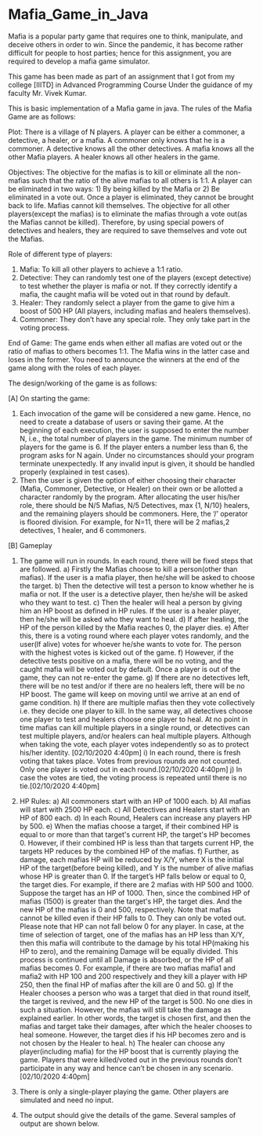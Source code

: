 # Mafia_Game_in_Java

  Mafia is a popular party game that requires one to think, manipulate, and deceive others in
  order to win. Since the pandemic, it has become rather difficult for people to host parties; hence
  for this assignment, you are required to develop a mafia game simulator.
  
  This game has been made as part of an assignment that I got from my college [IIITD] in Advanced Programming Course 
  Under the guidance of my faculty Mr. Vivek Kumar.
  
  This is basic implementation of a Mafia game in java.
  The rules of the Mafia Game are as follows:
  
  Plot: There is a village of N players. A player can be either a commoner, a detective, a healer,
  or a mafia. A commoner only knows that he is a commoner. A detective knows all the other
  detectives. A mafia knows all the other Mafia players. A healer knows all other healers in the
  game.
  
  Objectives: The objective for the mafias is to kill or eliminate all the non-mafias such that the
  ratio of the alive mafias to all others is 1:1. A player can be eliminated in two ways: 1) By being
  killed by the Mafia or 2) Be eliminated in a vote out. Once a player is eliminated, they cannot be
  brought back to life. Mafias cannot kill themselves.
  The objective for all other players(except the mafias) is to eliminate the mafias through a vote
  out(as the Mafias cannot be killed). Therefore, by using special powers of detectives and
  healers, they are required to save themselves and vote out the Mafias.
  
  Role of different type of players:
1. Mafia: To kill all other players to achieve a 1:1 ratio.
2. Detective: They can randomly test one of the players (except detective) to test whether
the player is mafia or not. If they correctly identify a mafia, the caught mafia will be voted
out in that round by default.
3. Healer: They randomly select a player from the game to give him a boost of 500 HP (All
players, including mafias and healers themselves).
4. Commoner: They don’t have any special role. They only take part in the voting process.

End of Game:
The game ends when either all mafias are voted out or the ratio of mafias to others becomes
1:1.
The Mafia wins in the latter case and loses in the former.
You need to announce the winners at the end of the game along with the roles of each player.

The design/working of the game is as follows:

[A] On starting the game:
1) Each invocation of the game will be considered a new game. Hence, no need to create a
database of users or saving their game. At the beginning of each execution, the user is
supposed to enter the number N, i.e., the total number of players in the game. The
minimum number of players for the game is 6. If the player enters a number less than 6,
the program asks for N again. Under no circumstances should your program
terminate unexpectedly. If any invalid input is given, it should be handled properly
(explained in test cases).
2) Then the user is given the option of either choosing their character (Mafia, Commoner,
Detective, or Healer) on their own or be allotted a character randomly by the program.
After allocating the user his/her role, there should be N/5 Mafias, N/5 Detectives, max {1,
N/10} healers, and the remaining players should be commoners. Here, the ‘/’ operator is
floored division. For example, for N=11, there will be 2 mafias,2 detectives, 1 healer, and
6 commoners.

[B] Gameplay
1) The game will run in rounds. In each round, there will be fixed steps that are followed.
a) Firstly the Mafias choose to kill a person(other than mafias). If the user is a mafia
player, then he/she will be asked to choose the target.
b) Then the detective will test a person to know whether he is mafia or not. If the
user is a detective player, then he/she will be asked who they want to test.
c) Then the healer will heal a person by giving him an HP boost as defined in HP
rules. If the user is a healer player, then he/she will be asked who they want to
heal.
d) If after healing, the HP of the person killed by the Mafia reaches 0, the player
dies.
e) After this, there is a voting round where each player votes randomly, and the
user(If alive) votes for whoever he/she wants to vote for. The person with the
highest votes is kicked out of the game.
f) However, if the detective tests positive on a mafia, there will be no voting, and
the caught mafia will be voted out by default. Once a player is out of the game,
they can not re-enter the game.
g) If there are no detectives left, there will be no test and/or if there are no healers
left, there will be no HP boost. The game will keep on moving until we arrive at an
end of game condition.
h) If there are multiple mafias then they vote collectively i.e. they decide one player
to kill. In the same way, all detectives choose one player to test and healers
choose one player to heal. At no point in time mafias can kill multiple players in a
single round, or detectives can test multiple players, and/or healers can heal
multiple players. Although when taking the vote, each player votes independently
so as to protect his/her identity. [02/10/2020 4:40pm]
i) In each round, there is fresh voting that takes place. Votes from previous rounds
are not counted. Only one player is voted out in each round.[02/10/2020 4:40pm]
j) In case the votes are tied, the voting process is repeated until there is no
tie.[02/10/2020 4:40pm]

2) HP Rules:
a) All commoners start with an HP of 1000 each.
b) All mafias will start with 2500 HP each.
c) All Detectives and Healers start with an HP of 800 each.
d) In each Round, Healers can increase any players HP by 500.
e) When the mafias choose a target, if their combined HP is equal to or more than
that target's current HP, the target's HP becomes 0. However, if their combined
HP is less than that targets current HP, the targets HP reduces by the combined
HP of the mafias.
f) Further, as damage, each mafias HP will be reduced by X/Y, where X is the initial
HP of the target(before being killed), and Y is the number of alive mafias whose
HP is greater than 0. If the target’s HP falls below or equal to 0, the target dies.
For example, if there are 2 mafias with HP 500 and 1000. Suppose the target has
an HP of 1000. Then, since the combined HP of mafias (1500) is greater than the
target's HP, the target dies. And the new HP of the mafias is 0 and 500,
respectively.
Note that mafias cannot be killed even if their HP falls to 0. They can only
be voted out. Please note that HP can not fall below 0 for any player.
In case, at the time of selection of target, one of the mafias has an HP less than
X/Y, then this mafia will contribute to the damage by his total HP(making his HP
to zero), and the remaining Damage will be equally divided. This process is
continued until all Damage is absorbed, or the HP of all mafias becomes 0. For
example, if there are two mafias mafia1 and mafia2 with HP 100 and 200
respectively and they kill a player with HP 250, then the final HP of mafias after
the kill are 0 and 50.
g) If the Healer chooses a person who was a target that died in that round itself, the
target is revived, and the new HP of the target is 500. No one dies in such a
situation. However, the mafias will still take the damage as explained earlier.
In other words, the target is chosen first, and then the mafias and target take their
damages, after which the healer chooses to heal someone. However, the target
dies if his HP becomes zero and is not chosen by the Healer to heal.
h) The healer can choose any player(including mafia) for the HP boost that is
currently playing the game. Players that were killed/voted out in the previous
rounds don’t participate in any way and hence can’t be chosen in any scenario.
[02/10/2020 4:40pm]

3) There is only a single-player playing the game. Other players are simulated and need no
input.
4) The output should give the details of the game. Several samples of output are shown
below.
  
